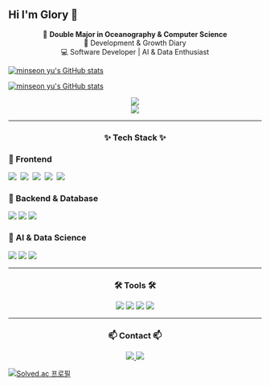 ## Hi I'm Glory 👋

<!-- 타이틀 부분 -->
<p align="center">
  🌊 <strong>Double Major in Oceanography & Computer Science</strong><br>
  📖 Development & Growth Diary<br>
  💻 Software Developer | AI & Data Enthusiast
</p>

<!-- GitHub Stats -->
[![minseon yu's GitHub stats](https://github-readme-stats.vercel.app/api?username=dys1128&show_icons=true&theme=transparent&Stats&bg_color=30,7F7FD5,86A8E7,91EAE4&title_color=FFFFFF&text_color=FFFFFF)](https://github.com/dys1128/github-readme-stats)

[![minseon yu's GitHub stats](https://github-readme-stats.vercel.app/api?username=dys1128)](https://github.com/dys1128/github-readme-stats)

<p align="center">
 <img src="https://dys1128-git-main-dys1128s-projects.vercel.app/api?username=dys1128&show_icons=true&theme=transparent&count_private=true&custom_title=Glory's GitHub Stats&bg_color=30,7F7FD5,86A8E7,91EAE4&title_color=FFFFFF&text_color=FFFFFF" />


  <br>
  <img src="https://github-readme-stats.vercel.app/api/top-langs?username=dys1128&layout=compact&langs_count=8&theme=transparent&bg_color=30,7F7FD5,86A8E7,91EAE4&title_color=FFFFFF&text_color=FFFFFF" />
</p>

---

<h3 align="center">✨ Tech Stack ✨</h3>

### 🔹 Frontend
<p align="left">
  <img src="https://img.shields.io/badge/React-20232a.svg?style=for-the-badge&logo=react&logoColor=61DAFB" />&nbsp
  <img src="https://img.shields.io/badge/Redux-593D88.svg?style=for-the-badge&logo=redux&logoColor=white" />&nbsp
  <img src="https://img.shields.io/badge/html5-E34F26.svg?style=for-the-badge&logo=html5&logoColor=white" />&nbsp
  <img src="https://img.shields.io/badge/css3-1572B6.svg?style=for-the-badge&logo=css3&logoColor=white" />&nbsp
  <img src="https://img.shields.io/badge/JavaScript-F7DF1E.svg?style=for-the-badge&logo=javascript&logoColor=black" />&nbsp
</p>

### 🔹 Backend & Database
<p align="left">
  <img src="https://img.shields.io/badge/c++-%2300599C.svg?style=for-the-badge&logo=c%2B%2B&logoColor=white">
  <img src="https://img.shields.io/badge/Python-3670A0?style=for-the-badge&logo=python&logoColor=ffdd54" />
  <img src="https://img.shields.io/badge/MySQL-4479A1.svg?style=for-the-badge&logo=mysql&logoColor=white" />
</p>

### 🔹 AI & Data Science
<p align="left">
  <img src="https://img.shields.io/badge/OpenCV-5C3EE8.svg?style=for-the-badge&logo=opencv&logoColor=white" />
  <img src="https://img.shields.io/badge/Numpy-4d77cf.svg?style=for-the-badge&logo=numpy&logoColor=white" />
  <img src="https://img.shields.io/badge/Matplotlib-11557c.svg?style=for-the-badge&logo=Matplotlib&logoColor=white" />
</p>


---

<h3 align="center">🛠 Tools 🛠</h3>

<p align="center">
  <img src="https://img.shields.io/badge/Git-F05033.svg?style=for-the-badge&logo=git&logoColor=white" />
  <img src="https://img.shields.io/badge/GitHub-181717.svg?style=for-the-badge&logo=github&logoColor=white" />
  <img src="https://img.shields.io/badge/Notion-F3F3F3.svg?style=for-the-badge&logo=notion&logoColor=black" />
  <img src="https://img.shields.io/badge/VS Code-0078d7.svg?style=for-the-badge&logo=visual-studio-code&logoColor=white" />
</p>

---

<h3 align="center">📫 Contact 📫</h3>

<p align="center">
  <a href="https://glorypang.tistory.com/">
    <img src="https://img.shields.io/badge/Tistory-FF5722?style=for-the-badge&logo=blogger&logoColor=white" />
  </a>
  <a href="dys1128@naver.com">
    <img src="https://img.shields.io/badge/dys1128@naver.com-D14836?style=for-the-badge&logo=gmail&logoColor=white" />
  </a>
</p>

[![Solved.ac
프로필](http://mazassumnida.wtf/api/v2/generate_badge?boj=dys1128)](https://solved.ac/dys1128)






